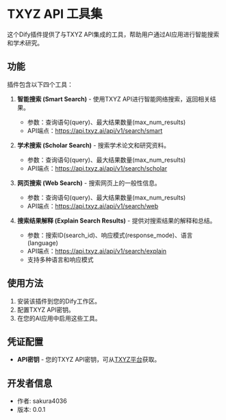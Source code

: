 # TXYZ API 工具集

这个Dify插件提供了与TXYZ API集成的工具，帮助用户通过AI应用进行智能搜索和学术研究。

## 功能

插件包含以下四个工具：

1. **智能搜索 (Smart Search)** - 使用TXYZ API进行智能网络搜索，返回相关结果。
   - 参数：查询语句(query)、最大结果数量(max_num_results)
   - API端点：https://api.txyz.ai/api/v1/search/smart

2. **学术搜索 (Scholar Search)** - 搜索学术论文和研究资料。
   - 参数：查询语句(query)、最大结果数量(max_num_results)
   - API端点：https://api.txyz.ai/api/v1/search/scholar

3. **网页搜索 (Web Search)** - 搜索网页上的一般性信息。
   - 参数：查询语句(query)、最大结果数量(max_num_results)
   - API端点：https://api.txyz.ai/api/v1/search/web

4. **搜索结果解释 (Explain Search Results)** - 提供对搜索结果的解释和总结。
   - 参数：搜索ID(search_id)、响应模式(response_mode)、语言(language)
   - API端点：https://api.txyz.ai/api/v1/search/explain
   - 支持多种语言和响应模式

## 使用方法

1. 安装该插件到您的Dify工作区。
2. 配置TXYZ API密钥。
3. 在您的AI应用中启用这些工具。

## 凭证配置

- **API密钥** - 您的TXYZ API密钥，可从[TXYZ平台](https://platform.txyz.ai)获取。

## 开发者信息

- 作者: sakura4036
- 版本: 0.0.1
